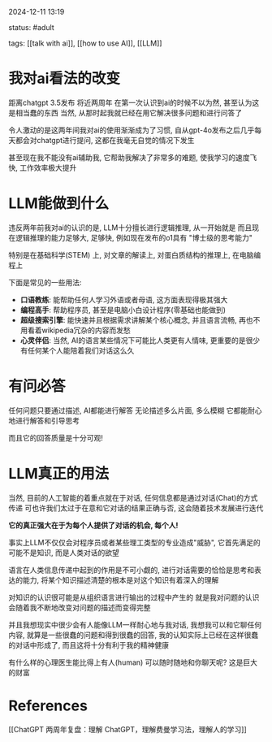 2024-12-11    13:19

status: #adult

tags: [[talk with ai]], [[how to use AI]], [[LLM]]


# 我对ai看法的改变

距离chatgpt 3.5发布 将近两周年
在第一次认识到ai的时候不以为然, 甚至认为这是相当蠢的东西
当然, 从那时起我就已经在用它解决很多问题和进行问答了

令人激动的是这两年间我对ai的使用渐渐成为了习惯, 自从gpt-4o发布之后几乎每天都会对chatgpt进行提问, 这都在我毫无自觉的情况下发生

甚至现在我不能没有ai辅助我, 它帮助我解决了非常多的难题, 使我学习的速度飞快, 工作效率极大提升

# LLM能做到什么

违反两年前我对ai的认识的是, LLM十分擅长进行逻辑推理, 从一开始就是
而且现在逻辑推理的能力足够大, 足够快, 例如现在发布的o1具有 "博士级的思考能力"

特别是在基础科学(STEM) 上, 对文章的解读上, 对蛋白质结构的推理上, 在电脑编程上

下面是常见的一些用法: 
- **口语教练**: 能帮助任何人学习外语或者母语, 这方面表现得极其强大
- **编程高手**: 帮助程序员, 甚至是电脑小白设计程序(零基础也能做到)
- **超级搜索引擎**: 能快速并且根据需求讲解某个核心概念, 并且语言流畅, 再也不用看着wikipedia冗杂的内容而发愁
- **心灵伴侣**: 当然, AI的语言某些情况下可能比人类更有人情味, 更重要的是很少有任何某个人能陪着我们对话这么久

# 有问必答

任何问题只要通过描述, AI都能进行解答
无论描述多么片面, 多么模糊
它都能耐心地进行解答和引导思考

而且它的回答质量是十分可观!

# LLM真正的用法

当然, 目前的人工智能的着重点就在于对话, 任何信息都是通过对话(Chat)的方式传递
可也许我们太过于在意和它对话的结果正确与否, 这会随着技术发展进行迭代

**它的真正强大在于为每个人提供了对话的机会, 每个人!**

事实上LLM不仅仅会对程序员或者某些理工类型的专业造成"威胁", 它首先满足的可能不是知识, 而是人类对话的欲望

语言在人类信息传递中起到的作用是不可小觑的, 进行对话需要的恰恰是思考和表达的能力, 将某个知识描述清楚的根本是对这个知识有着深入的理解

对知识的认识很可能是从组织语言进行输出的过程中产生的
就是我对问题的认识会随着我不断地改变对问题的描述而变得完整

并且我想现实中很少会有人能像LLM一样耐心地与我对话, 我想我可以和它聊任何内容, 就算是一些很蠢的问题和得到很蠢的回答, 我的认知实际上已经在这样很蠢的对话中形成了, 而且这将十分有利于我的精神健康

有什么样的心理医生能比得上有人(human) 可以随时随地和你聊天呢?
这是巨大的财富




# References
[[ChatGPT 两周年复盘：理解 ChatGPT，理解费曼学习法，理解人的学习]]